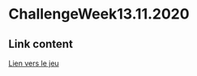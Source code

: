 # ChallengeWeek13.11.2020

## Link content
[Lien vers le jeu](https://bruxellesflorian.github.io/ChallengeWeek13.11.2020/.)
